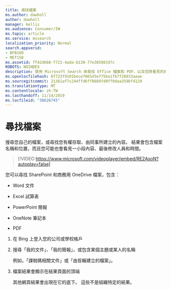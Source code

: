 ```yaml
---
title: 尋找檔案
ms.author: dawholl
author: dawholl
manager: kellis
ms.audience: Consumer/IW
ms.topic: article
ms.service: mssearch
localization_priority: Normal
search.appverid:
- BFB160
- MET150
ms.assetid: ff42d668-f721-4ada-b130-77e38508197c
ROBOTS: NOINDEX
description: 使用 Microsoft Search 來尋找 Office 檔案和 PDF，以及您將看見的資訊
ms.openlocfilehash: 6f723f9101bece706545e775be17b7f26033aaae
ms.sourcegitcommit: 21361af7c244ffd6ff8689fd0ff0daa359bf4129
ms.translationtype: MT
ms.contentlocale: zh-TW
ms.lasthandoff: 11/14/2019
ms.locfileid: "38626745"
---
```

# <a name="find-files"></a>尋找檔案

搜尋您自己的檔案，或尋找您有權存取、由同事所建立的內容。 結果會包含檔案名稱和位置，而且您可能也會看見一小段內容、最後修改人員和時間。
  
> [!VIDEO https://www.microsoft.com/videoplayer/embed/RE2AsoN?autoplay=false]
  
您可以尋找 SharePoint 和商務用 OneDrive 檔案，包含：
  
- Word 文件
    
- Excel 試算表
    
- PowerPoint 簡報
    
- OneNote 筆記本
    
- PDF
    
1. 在 Bing 上登入您的公司或學校帳戶
    
2. 搜尋「我的文件」、「我的簡報」，或包含某個主題或某人的名稱
    
    例如，「課稅碼相關文件」或「由哲翰建立的檔案」。
    
3. 檔案結果會顯示在結果頁面的頂端
    
    其他網頁結果會出現在它的底下。 這些不是組織特定的結果。


